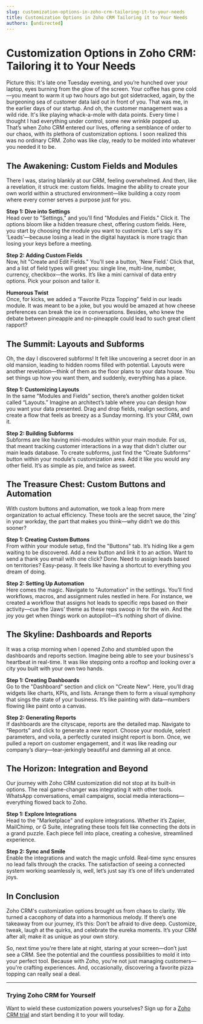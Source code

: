 ```yaml
---
slug: customization-options-in-zoho-crm-tailoring-it-to-your-needs
title: Customization Options in Zoho CRM Tailoring it to Your Needs
authors: [undirected]
---
```



# Customization Options in Zoho CRM: Tailoring it to Your Needs

Picture this: It's late one Tuesday evening, and you’re hunched over your laptop, eyes burning from the glow of the screen. Your coffee has gone cold—you meant to warm it up two hours ago but got sidetracked, again, by the burgeoning sea of customer data laid out in front of you. That was me, in the earlier days of our startup. And oh, the customer management was a wild ride. It's like playing whack-a-mole with data points. Every time I thought I had everything under control, some new wrinkle popped up. That’s when Zoho CRM entered our lives, offering a semblance of order to our chaos, with its plethora of customization options. I soon realized this was no ordinary CRM. Zoho was like clay, ready to be molded into whatever you needed it to be.

## The Awakening: Custom Fields and Modules

There I was, staring blankly at our CRM, feeling overwhelmed. And then, like a revelation, it struck me: custom fields. Imagine the ability to create your own world within a structured environment—like building a cozy room where every corner serves a purpose just for you.

**Step 1: Dive into Settings**  
Head over to "Settings," and you'll find "Modules and Fields." Click it. The options bloom like a hidden treasure chest, offering custom fields. Here, you start by choosing the module you want to customize. Let's say it's ‘Leads’—because losing a lead in the digital haystack is more tragic than losing your keys before a meeting.

**Step 2: Adding Custom Fields**  
Now, hit "Create and Edit Fields." You'll see a button, 'New Field.' Click that, and a list of field types will greet you: single line, multi-line, number, currency, checkbox—the works. It’s like a mini carnival of data entry options. Pick your poison and tailor it.

**Humorous Twist**  
Once, for kicks, we added a “Favorite Pizza Topping” field in our leads module. It was meant to be a joke, but you would be amazed at how cheese preferences can break the ice in conversations. Besides, who knew the debate between pineapple and no-pineapple could lead to such great client rapport?

## The Summit: Layouts and Subforms

Oh, the day I discovered subforms! It felt like uncovering a secret door in an old mansion, leading to hidden rooms filled with potential. Layouts were another revelation—think of them as the floor plans to your data house. You set things up how you want them, and suddenly, everything has a place.

**Step 1: Customizing Layouts**  
In the same "Modules and Fields" section, there’s another golden ticket called “Layouts.” Imagine an architect’s table where you can design how you want your data presented. Drag and drop fields, realign sections, and create a flow that feels as breezy as a Sunday morning. It’s your CRM, own it.

**Step 2: Building Subforms**  
Subforms are like having mini-modules within your main module. For us, that meant tracking customer interactions in a way that didn't clutter our main leads database. To create subforms, just find the “Create Subforms” button within your module's customization area. Add it like you would any other field. It’s as simple as pie, and twice as sweet.

## The Treasure Chest: Custom Buttons and Automation

With custom buttons and automation, we took a leap from mere organization to actual efficiency. These tools are the secret sauce, the 'zing' in your workday, the part that makes you think—why didn’t we do this sooner?

**Step 1: Creating Custom Buttons**  
From within your module setup, find the "Buttons" tab. It’s hiding like a gem waiting to be discovered. Add a new button and link it to an action. Want to send a thank you email with one click? Done. Need to assign leads based on territories? Easy-peasy. It feels like having a shortcut to everything you dream of doing.

**Step 2: Setting Up Automation**  
Here comes the magic. Navigate to "Automation" in the settings. You’ll find workflows, macros, and assignment rules nestled in here. For instance, we created a workflow that assigns hot leads to specific reps based on their activity—cue the ‘Jaws’ theme as these reps swoop in for the win. And the joy you get when things work on autopilot—it’s nothing short of divine.

## The Skyline: Dashboards and Reports

It was a crisp morning when I opened Zoho and stumbled upon the dashboards and reports section. Imagine being able to see your business's heartbeat in real-time. It was like stepping onto a rooftop and looking over a city you built with your own two hands.

**Step 1: Creating Dashboards**  
Go to the "Dashboard" section and click on "Create New". Here, you’ll drag widgets like charts, KPIs, and lists. Arrange them to form a visual symphony that sings the state of your business. It’s like painting with data—numbers flowing like paint onto a canvas.

**Step 2: Generating Reports**  
If dashboards are the cityscape, reports are the detailed map. Navigate to “Reports” and click to generate a new report. Choose your module, select parameters, and voila, a perfectly curated insight report is born. Once, we pulled a report on customer engagement, and it was like reading our company’s diary—tear-jerkingly beautiful and damning all at once.

## The Horizon: Integration and Beyond

Our journey with Zoho CRM customization did not stop at its built-in options. The real game-changer was integrating it with other tools. WhatsApp conversations, email campaigns, social media interactions—everything flowed back to Zoho.

**Step 1: Explore Integrations**  
Head to the "Marketplace" and explore integrations. Whether it’s Zapier, MailChimp, or G Suite, integrating these tools felt like connecting the dots in a grand puzzle. Each piece fell into place, creating a cohesive, streamlined experience.

**Step 2: Sync and Smile**  
Enable the integrations and watch the magic unfold. Real-time sync ensures no lead falls through the cracks. The satisfaction of seeing a connected system working seamlessly is, well, let’s just say it’s one of life’s underrated joys.

## In Conclusion

Zoho CRM's customization options brought us from chaos to clarity. We turned a cacophony of data into a harmonious melody. If there’s one takeaway from our journey, it’s this: Don’t be afraid to dive deep. Customize, tweak, laugh at the quirks, and celebrate the eureka moments. It’s your CRM after all; make it as unique as your own story.

So, next time you're there late at night, staring at your screen—don’t just see a CRM. See the potential and the countless possibilities to mold it into your perfect tool. Because with Zoho, you're not just managing customers—you're crafting experiences. And, occasionally, discovering a favorite pizza topping can really seal a deal.

---
### Trying Zoho CRM for Yourself
Want to wield these customization powers yourselves? Sign up for a [Zoho CRM trial](https://www.zoho.com/crm/signup.html) and start bending it to your will today.

